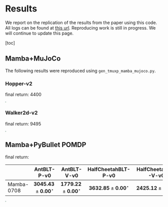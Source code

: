 # Results
We report on the replication of the results from the paper using this code. All logs can be found at [this url](https://box.nju.edu.cn/d/fe0603fd2bd5479eb8ee/). Reproducing work is still in progress. We will continue to update this page.

[toc]

## Mamba+MuJoCo
The following results were reproduced using `gen_tmuxp_mamba_mujoco.py`.
### Hopper-v2
final return: 4400

<img src="https://sky.luofm.site:13284/luofm/2024/07/07/668aaf49be50c.png" style="zoom:20%;" />

### Walker2d-v2
final return: 9495

<img src="https://sky.luofm.site:13284/luofm/2024/07/07/668aaf6bdb48b.png" style="zoom: 20%;" />

## Mamba+PyBullet POMDP
final return: 

||AntBLT-P-v0|AntBLT-V-v0|HalfCheetahBLT-P-v0|HalfCheetahBLT-V-v0|HopperBLT-P-v0|HopperBLT-V-v0|WalkerBLT-P-v0|WalkerBLT-V-v0|
|:------|:------:|:------:|:------:|:------:|:------:|:------:|:------:|:------:|
|Mamba-0708 | $\mathbf{3045.43} \pm\mathbf{0.00} ^\star$ | $\mathbf{1779.22} \pm\mathbf{0.00} ^\star$ | $\mathbf{3632.85} \pm\mathbf{0.00} ^\star$ | $\mathbf{2425.12} \pm\mathbf{0.00} ^\star$ | $\mathbf{2663.48} \pm\mathbf{0.00} ^\star$ | $\mathbf{2513.35} \pm\mathbf{0.00} ^\star$ | $\mathbf{2499.08} \pm\mathbf{0.00} ^\star$ | $\mathbf{2136.25} \pm\mathbf{0.00} ^\star$ | 


<img src="https://sky.luofm.site:13284/luofm/2024/07/08/668c03006f95b.png" style="zoom: 20%;" />
